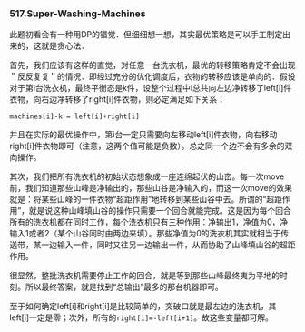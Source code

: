 ### 517.Super-Washing-Machines

此题初看会有一种用DP的错觉．但细细想一想，其实最优策略是可以手工制定出来的，这就是贪心法．

首先，我们应该有这样的直觉，对任意一台洗衣机，最优的转移策略肯定不会出现＂反反复复＂的情况．即经过充分的优化调度后，衣物的转移应该是单向的．假设对于第i台洗衣机，最终平衡态是k件，设整个过程中i总共向左边净转移了left[i]件衣物，向右边净转移了right[i]件衣物，则必定满足如下关系：
```
machines[i]-k = left[i]+right[i]
```
并且在实际的最优操作中，第i台一定只需要向左移动left[i]件衣物，向右移动right[i]件衣物即可（注意，这两个值可能是负数）。总之同一个边不会有多余的双向操作。

其次，我们把所有洗衣机的初始状态想象成一座连绵起伏的山峦。每一次move前，我们知道那些山峰是净输出的，那些山谷是净输入的，而这一次move的效果就是：将某些山峰的一件衣物“超距作用”地转移到某些山谷中去。所谓的“超距作用”，就是说这种山峰填山谷的操作只需要一个回合就能完成。这是因为每个回合所有的洗衣机都在同时工作，每个洗衣机只有三种作用：净输出1，净值为0，净输入1或者2（某个山谷同时由两边来填）。那些净值为0的洗衣机其实就相当于传送带，某一边输入一件，同时又往另一边输出一件，从而协助了山峰填山谷的超距作用。

很显然，整批洗衣机需要停止工作的回合，就是等到那些山峰最终夷为平地的时刻。所以最终答案，就是找到“总输出”最多的那台机器即可。

至于如何确定left[i]和right[i]是比较简单的，突破口就是最左边的洗衣机，其left[i]一定是零；次外，所有的```right[i]=-left[i+1]```。故这些变量都可解。
